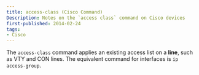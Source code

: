 ```yaml
---
title: access-class (Cisco Command)
Description: Notes on the `access class` command on Cisco devices
first-published: 2014-02-24
tags:
- Cisco
---
```


The `access-class` command applies an existing access list on a 
**line**, such as VTY and CON lines. The equivalent command for 
interfaces is `ip access-group`.
